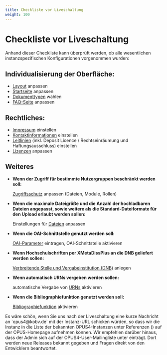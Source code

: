 ```yaml
---
title: Checkliste vor Liveschaltung
weight: 100
---
```


# Checkliste vor Liveschaltung

Anhand dieser Checkliste kann überprüft werden, ob alle wesentlichen instanzspezifischen Konfigurationen vorgenommen
wurden:

## Individualisierung der Oberfläche:

* [Layout](layout.html) anpassen
* [Startseite](startpage.html) anpassen
* [Dokumenttypen](../config/doctype.html) wählen
* [FAQ-Seite](../configext/faq.html) anpassen

## Rechtliches:

* [Impressum](../configext/imprintpage.html) einstellen
* [Kontaktinformationen](../configext/contactspage.html) einstellen
* [Leitlinien](../configext/policies.html) (inkl. Deposit Licence / Rechtseinräumung und Haftungsausschluss) einstellen
* [Lizenzen](../admin/licences.html) anpassen

## Weiteres

* **Wenn der Zugriff für bestimmte Nutzergruppen beschränkt werden soll:**

  [Zugriffsschutz](../admin/security.html) anpassen (Dateien, Module, Rollen)

* **Wenn die maximale Dateigröße und die Anzahl der hochladbaren Dateien angepasst, sowie weitere als die
  Standard-Dateiformate für den Upload erlaubt werden sollen:**

  Einstellungen für [Dateien](../configext/upload.html) anpassen

* **Wenn die OAI-Schnittstelle genutzt werden soll:**

  [OAI-Parameter](../config/configini.html#oai-export) eintragen, OAI-Schnittstelle aktivieren

* **Wenn Hochschulschriften per XMetaDissPlus an die DNB geliefert werden sollen:**

  [Verbreitende Stelle und Vergabeinstitution (DNB)](../admin/institutes.html) anlegen

* **Wenn automatisch URNs vergeben werden sollen:**

  automatische Vergabe von [URNs](../config/urn.html) aktivieren

* **Wenn die Bibliographiefunktion genutzt werden soll:**

  [Bibliographiefunktion](../config/configini.html#bibliographiefunktion) aktivieren

<p class="info" markdown="1">
Es wäre schön, wenn Sie uns nach der Liveschaltung eine kurze Nachricht an `opus4@kobv.de` mit der
Instanz-URL schicken würden, so dass wir die Instanz in die Liste der bekannten OPUS4-Instanzen
unter Referenzen (<http://www.kobv.de/opus4/referenzen/>) auf der OPUS-Homepage aufnehmen können.
Wir empfehlen darüber hinaus, dass der Admin sich auf der OPUS4-User-Mailingliste unter
<http://listserv.zib.de/mailman/listinfo/kobv-opus-tester> einträgt. Dort werden neue
Releases bekannt gegeben und Fragen direkt von den Entwicklern beantwortet.
</p>
